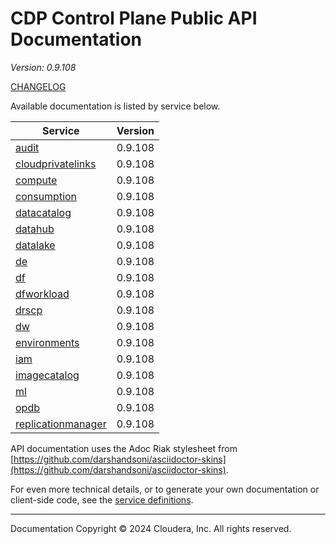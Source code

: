 # CDP Control Plane Public API Documentation

*Version: 0.9.108*

[CHANGELOG](CHANGELOG.md)

Available documentation is listed by service below.

| Service | Version |
| --- | --- |
| [audit](./audit/index.html) | 0.9.108 |
| [cloudprivatelinks](./cloudprivatelinks/index.html) | 0.9.108 |
| [compute](./compute/index.html) | 0.9.108 |
| [consumption](./consumption/index.html) | 0.9.108 |
| [datacatalog](./datacatalog/index.html) | 0.9.108 |
| [datahub](./datahub/index.html) | 0.9.108 |
| [datalake](./datalake/index.html) | 0.9.108 |
| [de](./de/index.html) | 0.9.108 |
| [df](./df/index.html) | 0.9.108 |
| [dfworkload](./dfworkload/index.html) | 0.9.108 |
| [drscp](./drscp/index.html) | 0.9.108 |
| [dw](./dw/index.html) | 0.9.108 |
| [environments](./environments/index.html) | 0.9.108 |
| [iam](./iam/index.html) | 0.9.108 |
| [imagecatalog](./imagecatalog/index.html) | 0.9.108 |
| [ml](./ml/index.html) | 0.9.108 |
| [opdb](./opdb/index.html) | 0.9.108 |
| [replicationmanager](./replicationmanager/index.html) | 0.9.108 |

API documentation uses the Adoc Riak stylesheet from
[https://github.com/darshandsoni/asciidoctor-skins](https://github.com/darshandsoni/asciidoctor-skins).

For even more technical details, or to generate your own documentation or client-side code, see the
[service definitions](swagger/).

----

Documentation Copyright © 2024 Cloudera, Inc. All rights reserved.

